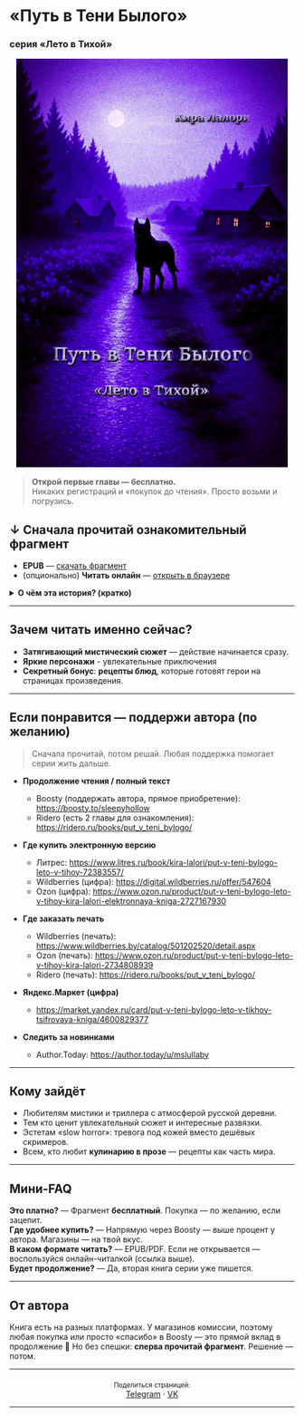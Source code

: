 # «Путь в Тени Былого»  
### серия «Лето в Тихой»

<p align="center">
  <!-- ✨ ЗАМЕНИ ССЫЛКУ НИЖЕ НА СВОЮ ОБЛОЖКУ -->
  <img src="https://github.com/artemka-sh/sleepy_hollow/blob/main/pvtb/cover.jpg?raw=true" alt="Обложка книги «Путь в Тени Былого»" width="480">
</p>

> **Открой первые главы — бесплатно.**  
> Никаких регистраций и «покупок до чтения». Просто возьми и погрузись.

## ↓ Сначала прочитай ознакомительный фрагмент
- **EPUB** — <a href="https://github.com/artemka-sh/sleepy_hollow/raw/refs/heads/main/put_v_teni_bilogo_oznakomitelniy_fragment.epub">скачать фрагмент</a>  
  <!-- пример прямой ссылки на сырой файл в репо:
  sh/sleepy_hollow/raw/refs/heads/main/put_v_teni_bilogo_oznakomitelniy_fragment.epub
  -->
- (опционально) **Читать онлайн** — <a href="https://ridero.ru/books/put_v_teni_bylogo/freeText/#freeTextContainer">открыть в браузере</a>

<details>
<summary><b>О чём эта история? (кратко)</b></summary>

Андрей Тихомиров с нетерпением ждал лета, чтобы сбежать из шумного города в тихую деревню, где жил его дед. Старый дом, окружённый бескрайними полями и лесами, обещал покой и воспоминания о беззаботном детстве. Но с первого дня его приезда всё идёт не так, как он планировал: появление огромного, жуткого пса, едва не ставшего причиной аварии; исчезновение деда; загадочная смерть друга детства, которого Андрей видит как живого. Зловещий зверь неотступно следует за ним, а видения, доступные лишь наследникам рода Тихомировых, затягивают его в водоворот ужасающих тайн. Деревня хранит мрачные секреты, которые Андрей должен разгадать, даже если каждый шаг заставляет его сомневаться в реальности — и в самом себе.

Сможет ли он раскрыть правду и хватит ли ему сил противостоять тьме?
</details>

---

## Зачем читать именно сейчас?
- **Затягивающий мистический сюжет** — действие начинается сразу.  
- **Яркие персонажи** - увлекательные приключения
- **Секретный бонус**: **рецепты блюд**, которые готовят герои на страницах произведения.

---

## Если понравится — поддержи автора (по желанию)
> Сначала прочитай, потом решай. Любая поддержка помогает серии жить дальше.

- **Продолжение чтения / полный текст**  
  - Boosty (поддержать автора, прямое приобретение): https://boosty.to/sleepyhollow  
  - Ridero (есть 2 главы для ознакомления): https://ridero.ru/books/put_v_teni_bylogo/

- **Где купить электронную версию**  
  - Литрес: https://www.litres.ru/book/kira-lalori/put-v-teni-bylogo-leto-v-tihoy-72383557/  
  - Wildberries (цифра): https://digital.wildberries.ru/offer/547604  
  - Ozon (цифра): https://www.ozon.ru/product/put-v-teni-bylogo-leto-v-tihoy-kira-lalori-elektronnaya-kniga-2727167930

- **Где заказать печать**  
  - Wildberries (печать): https://www.wildberries.by/catalog/501202520/detail.aspx  
  - Ozon (печать): https://www.ozon.ru/product/put-v-teni-bylogo-leto-v-tihoy-kira-lalori-2734808939
  - Ridero (печать): https://ridero.ru/books/put_v_teni_bylogo/

- **Яндекс.Маркет (цифра)**  
  - https://market.yandex.ru/card/put-v-teni-bylogo-leto-v-tikhoy-tsifrovaya-kniga/4600829377

- **Следить за новинками**  
  - Author.Today: https://author.today/u/mslullaby

---

## Кому зайдёт
- Любителям мистики и триллера с атмосферой русской деревни.  
- Тем кто ценит увлекательный сюжет и интересные развязки.
- Эстетам «slow horror»: тревога под кожей вместо дешёвых скримеров.  
- Всем, кто любит **кулинарию в прозе** — рецепты как часть мира.

---

## Мини-FAQ
**Это платно?** — Фрагмент **бесплатный**. Покупка — по желанию, если зацепит.  
**Где удобнее купить?** — Напрямую через Boosty — выше процент у автора. Магазины — на твой вкус.  
**В каком формате читать?** — EPUB/PDF. Если не открывается — воспользуйся онлайн-читалкой (ссылка выше).  
**Будет продолжение?** — Да, вторая книга серии уже пишется.

---

## От автора
Книга есть на разных платформах. У магазинов комиссии, поэтому любая покупка или просто «спасибо» в Boosty — это прямой вклад в продолжение 💜 
Но без спешки: **сперва прочитай фрагмент**. Решение — потом.


---

<p align="center">
  <sub>Поделиться страницей:</sub><br>
  <a href="https://t.me/share/url?url=https://artemka-sh.github.io/sleepy_hollow/bookad1">Telegram</a> ·
  <a href="https://vk.com/share.php?url=https://artemka-sh.github.io/sleepy_hollow/bookad1">VK</a>
</p>

---

